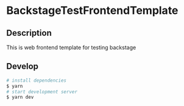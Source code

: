 # BackstageTestFrontendTemplate

## Description

This is web frontend template for testing backstage

## Develop

```bash
# install dependencies
$ yarn
# start development server
$ yarn dev
```

